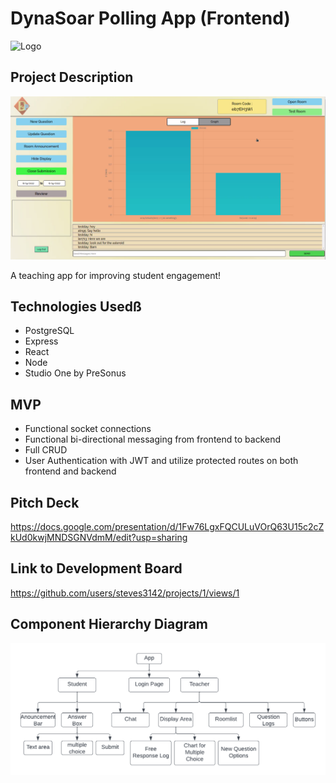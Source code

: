 # DynaSoar Polling App (Frontend)

![Logo](https://i.imgur.com/AVXkMzZ.jpg)

## Project Description

![Host](polling.png)

A teaching app for improving student engagement! 

## Technologies Usedß

- PostgreSQL
- Express
- React
- Node 
- Studio One by PreSonus

## MVP 

- Functional socket connections
- Functional bi-directional messaging from frontend to backend
- Full CRUD
- User Authentication with JWT and utilize protected routes on both frontend and backend

## Pitch Deck

https://docs.google.com/presentation/d/1Fw76LgxFQCULuVOrQ63U15c2cZkUd0kwjMNDSGNVdmM/edit?usp=sharing

## Link to Development Board

https://github.com/users/steves3142/projects/1/views/1

## Component Hierarchy Diagram

![ERD](CHD.png)

